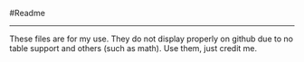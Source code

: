 #Readme
***
These files are for my use. They do not display properly on github due to no table support and others (such as math). Use them, just credit me.